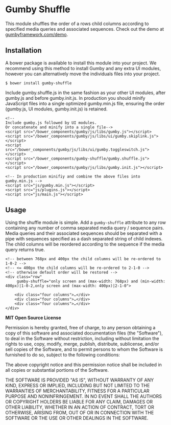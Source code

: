 Gumby Shuffle
=============

This module shuffles the order of a rows child columns according to specified media queries and associated sequences. Check out the demo at [gumbyframework.com/demo](http://gumbyframework.com/demo).

Installation
------------

A bower package is available to install this module into your project. We recommend using this method to install Gumby and any extra UI modules, however you can alternatively move the individuals files into your project.

	$ bower install gumby-shuffle

Include gumby.shuffle.js in the same fashion as your other UI modules, after gumby.js and before gumby.init.js. In production you should minify JavaScript files into a single optimized gumby.min.js file, ensuring the order (gumby.js, UI modules, gumby.init.js) is retained. 

	<!--
	Include gumby.js followed by UI modules.
	Or concatenate and minify into a single file-->
	<script src="/bower_components/gumby/js/libs/gumby.js"></script>
	<script src="/bower_components/gumby/js/libs/ui/gumby.skiplink.js"></script>
	<script src="/bower_components/gumby/js/libs/ui/gumby.toggleswitch.js"></script>
	<script src="/bower_components/gumby-shuffle/gumby.shuffle.js"></script>
	<script src="/bower_components/gumby/js/libs/gumby.init.js"></script>
	
	<!-- In production minifiy and combine the above files into gumby.min.js -->
	<script src="js/gumby.min.js"></script>
	<script src="js/plugins.js"></script>
	<script src="js/main.js"></script>

Usage
-----

Using the shuffle module is simple. Add a `gumby-shuffle` attribute to any row containing any number of comma separated media query / sequence pairs. Media queries and their associated sequences should be separated with a pipe with sequences specified as a dash separated string of child indexes. The child columns will be reordered according to the sequence if the media query returns true.

	<!-- between 768px and 400px the child columns will be re-ordered to 1-0-2 -->
	<!-- <= 400px the child columns will be re-ordered to 2-1-0 -->
	<!-- otherwise default order will be restored -->
	<div class="row" 
		 gumby-shuffle="only screen and (max-width: 768px) and (min-width: 400px)|1-0-2,only screen and (max-width: 400px)|2-1-0">
		
		<div class="four columns">…</div>
		<div class="four columns">…</div>
		<div class="four columns">…</div>
	</div>


**MIT Open Source License**

Permission is hereby granted, free of charge, to any person obtaining a copy of this software and associated
documentation files (the "Software"), to deal in the Software without restriction, including without limitation the
rights to use, copy, modify, merge, publish, distribute, sublicense, and/or sell copies of the Software, and to permit
persons to whom the Software is furnished to do so, subject to the following conditions:

The above copyright notice and this permission notice shall be included in all copies or substantial portions of the
Software.

THE SOFTWARE IS PROVIDED "AS IS", WITHOUT WARRANTY OF ANY KIND, EXPRESS OR IMPLIED, INCLUDING BUT NOT LIMITED TO THE
WARRANTIES OF MERCHANTABILITY, FITNESS FOR A PARTICULAR PURPOSE AND NONINFRINGEMENT. IN NO EVENT SHALL THE AUTHORS OR
COPYRIGHT HOLDERS BE LIABLE FOR ANY CLAIM, DAMAGES OR OTHER LIABILITY, WHETHER IN AN ACTION OF CONTRACT, TORT OR
OTHERWISE, ARISING FROM, OUT OF OR IN CONNECTION WITH THE SOFTWARE OR THE USE OR OTHER DEALINGS IN THE SOFTWARE.

	
	
